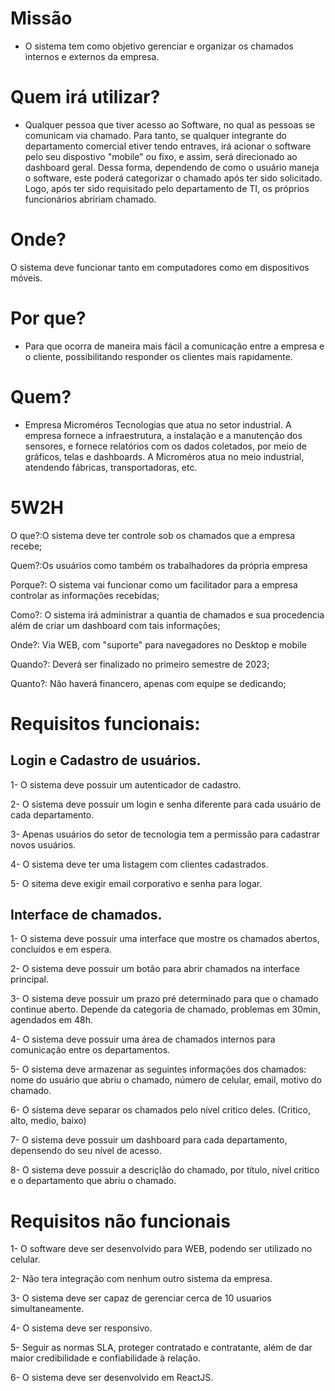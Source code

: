 # Missão

* O sistema tem como objetivo gerenciar e organizar os chamados internos e externos da empresa.

# Quem irá utilizar?

* Qualquer pessoa que tiver acesso ao Software, no qual as pessoas se comunicam via chamado. Para tanto, se qualquer integrante do departamento comercial etiver tendo entraves, irá acionar o software pelo seu dispostivo "mobile" ou fixo, e assim, será direcionado ao dashboard geral. Dessa forma, dependendo de como o usuário maneja o software, este poderá categorizar o chamado após ter sido solicitado. Logo, após ter sido requisitado pelo departamento de TI, os próprios funcionários abririam chamado.

# Onde?

O sistema deve funcionar tanto em computadores como em dispositivos móveis.

# Por que?

* Para que ocorra de maneira mais fácil a comunicação entre a empresa e o cliente, possibilitando responder os clientes mais rapidamente.

# Quem?

* Empresa Microméros Tecnologias que atua no setor industrial. A empresa fornece a infraestrutura, a instalação e a manutenção dos sensores, e fornece relatórios com os dados coletados, por meio de gráficos, telas e dashboards. A Microméros atua no meio industrial, atendendo fábricas, transportadoras, etc.


# 5W2H

O que?:O sistema deve ter controle sob os chamados que a empresa recebe;

Quem?:Os usuários como também os trabalhadores da própria empresa

Porque?: O sistema vai funcionar como um facilitador para a empresa controlar as informações recebidas;

Como?: O sistema irá administrar a quantia de chamados e sua procedencia além de criar um dashboard com tais informações;

Onde?: Via WEB, com "suporte" para navegadores no Desktop e mobile

Quando?: Deverá ser finalizado no primeiro semestre de 2023;

Quanto?: Não haverá financero, apenas com equipe se dedicando;



# Requisitos funcionais:

## Login e Cadastro de usuários.

  1- O sistema deve possuir um autenticador de cadastro.
  
  2- O sistema deve possuir um login e senha diferente para cada usuário de cada departamento.
  
  3- Apenas usuários do setor de tecnologia tem a permissão para cadastrar novos usuários.
  
  4- O sistema deve ter uma listagem com clientes cadastrados.
  
  5- O sitema deve exigir email corporativo e senha para logar.
  
## Interface de chamados.

  1- O sistema deve possuir uma interface que mostre os chamados abertos, concluidos e em espera.
  
  2- O sistema deve possuir um botão para abrir chamados na interface principal.
  
  3- O sistema deve possuir um prazo pré determinado para que o chamado continue aberto. Depende da categoria de chamado, problemas em 30min, agendados em 48h.
  
  4- O sistema deve possuir uma área de chamados internos para comunicação entre os departamentos.
  
  5- O sistema deve armazenar as seguintes informações dos chamados: nome do usuário que abriu o chamado, número de celular, email, motivo do chamado.
  
  6- O sistema deve separar os chamados pelo nível critico deles. (Critico, alto, medio, baixo)
  
  7- O sistema deve possuir um dashboard para cada departamento, depensendo do seu nível de acesso.
  
  8- O sistema deve possuir a descriçlão do chamado, por título, nível critico e o departamento que abriu o chamado.

# Requisitos não funcionais

1- O software deve ser desenvolvido para WEB, podendo ser utilizado no celular.

2- Não tera integração com nenhum outro sistema da empresa.

3- O sistema deve ser capaz de gerenciar cerca de 10 usuarios simultaneamente.

4- O sistema deve ser responsivo.

5- Seguir as normas SLA, proteger contratado e contratante, além de dar maior credibilidade e confiabilidade à relação.

6- O sistema deve ser desenvolvido em ReactJS.



